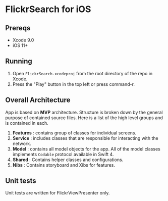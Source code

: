 # FlickrSearch for iOS

## Prereqs

- Xcode 9.0
- iOS 11+

## Running

1. Open `FlickrSearch.xcodeproj` from the root directory of the repo in Xcode.
2. Press the "Play" button in the top left or press command-r.

## Overall Architecture 

App is based on **MVP** architecture. Structure is broken down by the general purpose of contained source files. Here is a list of the high level groups and is contained in each.

1. **Features** : contains group of classes for individual screens.
2. **Service** : includes classes that are responsible for interacting with the network.
3. **Model** : contains all model objects for the app. All of the model classes implements `Codable` protocol available in Swift 4.
4. **Shared** : Contains helper classes and configurations.
5. **Nibs** : Contains storyboard and Xibs for features.

## Unit tests

Unit tests are written for FlickrViewPresenter only.